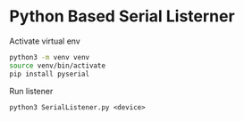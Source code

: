 # Python Based Serial Listerner

Activate virtual env
```bash
python3 -m venv venv
source venv/bin/activate
pip install pyserial
```

Run listener
```
python3 SerialListener.py <device>
```
